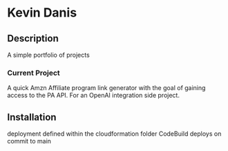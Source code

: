 # Kevin Danis

## Description

A simple portfolio of projects



### Current Project

A quick Amzn Affiliate program link generator with the goal of gaining access to the PA API. For an OpenAI integration side project.


## Installation

deployment defined within the cloudformation folder
CodeBuild deploys on commit to main

